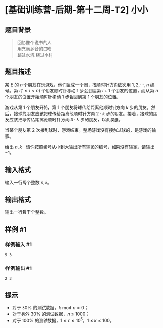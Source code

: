 # [基础训练营-后期-第十二周-T2] 小小

## 题目背景

> 回忆像个说书的人  
> 用充满乡音的口吻  
> 跳过水坑 绕过小村

## 题目描述

某 E 的 $n$ 个朋友在玩游戏，他们坐成一个圈，按顺时针方向依次用 $1,2, \cdots, n$ 编号。第 $i(1 \le i <n)$ 个朋友顺时针移动 $1$ 步会到达第 $i + 1$ 个朋友的位置，而从第 $n$ 个朋友的位置开始顺时针移动 $1$ 步会回到第 $1$ 个朋友的位置。

游戏从第 $1$ 个朋友开始，第 $1$ 个朋友将球传给距离他顺时针方向 $k$ 步的朋友。然后，接球的朋友应该把球传给距离他顺时针方向 $2 \cdot k$ 步的朋友。接着，接球的朋友应该把球传给距离他顺时针方向 $3 \cdot k$ 步的朋友，以此类推。

当某个朋友第 $2$ 次接到球时，游戏结束。整场游戏没有接触过球的，是游戏的输家。

给出 $n,k$，请你按照编号从小到大输出所有输家的编号，如果没有输家，请输出 $-1$。

## 输入格式

输入一行两个整数 $n,k$。

## 输出格式

输出一行若干个整数。

## 样例 #1

### 样例输入 #1

```
5 3
```

### 样例输出 #1

```
2 3
```

## 提示

- 对于 $30\%$ 的测试数据，$k \bmod n=0$；
 - 对于另外 $30\%$ 的测试数据，$n \le 1000$；
 - 对于 $100\%$ 的测试数据，$1 \le n \le 10^5$，$1 \le k \le 100$。